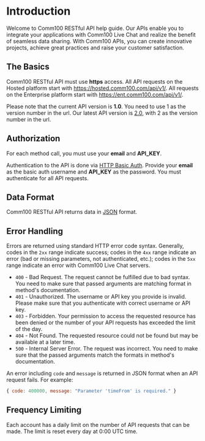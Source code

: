 # Introduction
Welcome to Comm100 RESTful API help guide. Our APIs enable you to integrate your applications with Comm100 Live Chat and realize the benefit of seamless data sharing. With Comm100 APIs, you can create innovative projects, achieve great practices and raise your customer satisfaction.

## The Basics
Comm100 RESTful API must use **https** access. All API requests on the Hosted platform start with https://hosted.comm100.com/api/v1/. All requests on the Enterprise platform start with https://ent.comm100.com/api/v1/.

Please note that the current API version is **1.0**. You need to use 1 as the version number in the url. Our latest API version is [2.0](https://www.comm100.com/doc/api/introduction.htm), with 2 as the version number in the url.

## Authorization
For each method call, you must use your **email** and **API_KEY**.

Authentication to the API is done via [HTTP Basic Auth](https://en.wikipedia.org/wiki/Basic_access_authentication). Provide your **email** as the basic auth username and **API_KEY** as the password. You must authenticate for all API requests.

## Data Format
Comm100 RESTful API returns data in [JSON](https://en.wikipedia.org/wiki/JSON) format.

## Error Handling
Errors are returned using standard HTTP error code syntax. Generally, codes in the `2xx` range indicate success; codes in the `4xx` range indicate an error (bad or missing parameters, not authenticated, etc.); codes in the `5xx` range indicate an error with Comm100 Live Chat servers. 

- `400` - Bad Request. The request cannot be fulfilled due to bad syntax. You need to make sure that passed arguments are matching format in method's documentation.
- `401` - Unauthorized. The username or API key you provide is invalid. Please make sure that you authenticate with correct username or API key.
- `403` - Forbidden. Your permission to access the requested resource has been denied or the number of your API requests has exceeded the limit of the day.
- `404` - Not Found. The requested resource could not be found but may be available at a later time.
- `500` - Internal Server Error. The request was incorrect. You need to make sure that the passed arguments match the formats in method's documentation.

An error including `code` and `message` is returned in JSON format when an API request fails. For example: 
```javascript
{ code: 400000, message: "Parameter 'timeFrom' is required." }
```
## Frequency Limiting
Each account has a daily limit on the number of API requests that can be made. The limit is reset every day at 0:00 UTC time.